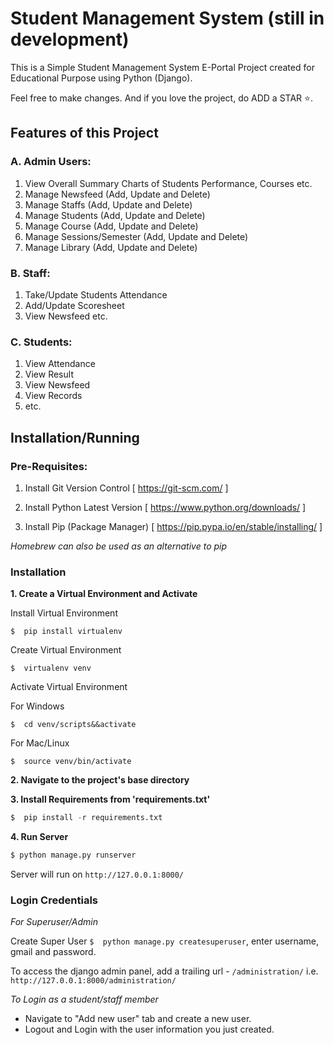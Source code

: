 # Student Management System (still in development)
This is a Simple Student Management System E-Portal Project created for Educational Purpose using Python (Django).

Feel free to make changes. And if you love the project, do ADD a STAR ⭐️.

## Features of this Project

### A. Admin Users:
1. View Overall Summary Charts of Students Performance, Courses etc.
2. Manage Newsfeed (Add, Update and Delete)
3. Manage Staffs (Add, Update and Delete)
4. Manage Students (Add, Update and Delete)
5. Manage Course (Add, Update and Delete)
6. Manage Sessions/Semester (Add, Update and Delete)
7. Manage Library (Add, Update and Delete)

### B. Staff:
1. Take/Update Students Attendance
2. Add/Update Scoresheet
3. View Newsfeed etc.

### C. Students:
1. View Attendance
2. View Result
3. View Newsfeed
4. View Records
5. etc.


## Installation/Running

### Pre-Requisites:
1. Install Git Version Control
[ https://git-scm.com/ ]

2. Install Python Latest Version
[ https://www.python.org/downloads/ ]

3. Install Pip (Package Manager)
[ https://pip.pypa.io/en/stable/installing/ ]

*Homebrew can also be used as an alternative to pip*

### Installation
**1. Create a Virtual Environment and Activate**

Install Virtual Environment
```
$  pip install virtualenv
```

Create Virtual Environment

```
$  virtualenv venv
```

Activate Virtual Environment

For Windows
```
$  cd venv/scripts&&activate
```

For Mac/Linux
```
$  source venv/bin/activate
```

**2. Navigate to the project's base directory**

**3. Install Requirements from 'requirements.txt'**
```python
$  pip install -r requirements.txt
```


**4. Run Server**

```python
$ python manage.py runserver
```
Server will run on `http://127.0.0.1:8000/`

### Login Credentials

*For Superuser/Admin*

Create Super User `$  python manage.py createsuperuser`, enter username, gmail and password. 

To access the django admin panel, add a trailing url - `/administration/` i.e. `http://127.0.0.1:8000/administration/`

*To Login as a student/staff member*

* Navigate to "Add new user" tab and create a new user.
* Logout and Login with the user information you just created.

